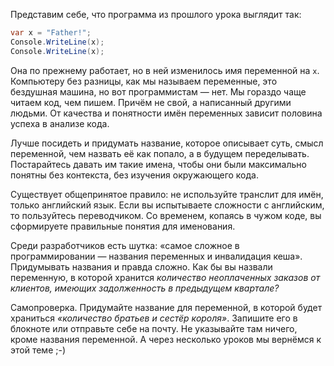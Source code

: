 
Представим себе, что программа из прошлого урока выглядит так:

```cs
var x = "Father!";
Console.WriteLine(x);
Console.WriteLine(x);
```

Она по прежнему работает, но в ней изменилось имя переменной на `x`. Компьютеру без разницы, как мы называем переменные, это бездушная машина, но вот программистам — нет. Мы гораздо чаще читаем код, чем пишем. Причём не свой, а написанный другими людьми. От качества и понятности имён переменных зависит половина успеха в анализе кода.

Лучше посидеть и придумать название, которое описывает суть, смысл переменной, чем назвать её как попало, а в будущем переделывать. Постарайтесь давать им такие имена, чтобы они были максимально понятны без контекста, без изучения окружающего кода.

Существует общепринятое правило: не используйте транслит для имён, только английский язык. Если вы испытываете сложности с английским, то пользуйтесь переводчиком. Со временем, копаясь в чужом коде, вы сформируете правильные понятия для именования.

Среди разработчиков есть шутка: «самое сложное в программировании — названия переменных и инвалидация кеша». Придумывать названия и правда сложно. Как бы вы назвали переменную, в которой хранится _количество неоплаченных заказов от клиентов, имеющих задолженность в предыдущем квартале?_

Самопроверка. Придумайте название для переменной, в которой будет храниться _«количество братьев и сестёр короля»_. Запишите его в блокноте или отправьте себе на почту. Не указывайте там ничего, кроме названия переменной. А через несколько уроков мы вернёмся к этой теме ;-)
